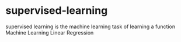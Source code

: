 # supervised-learning
supervised learning is the machine learning task of learning a function 
Machine Learning
Linear Regression
